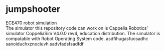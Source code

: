 # jumpshooter
ECE470 robot simulation  
The simulator this repository code can work on is Cappelia Robotics' simulator CoppeliaSim V4.0.0 rev4, education distribution. The simulator is compatable with Robot Operating System code.
asdfihugasfuosadhc sanoiduchxznociuvh sadvfadsfsadfdf